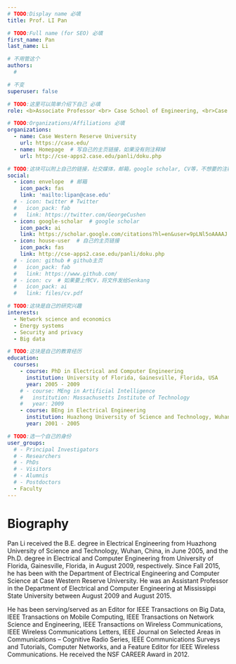 ```yaml
---
# TODO:Display name 必填
title: Prof. LI Pan

# TODO:Full name (for SEO) 必填
first_name: Pan   
last_name: Li

# 不用管这个
authors:
  # 

# 不变
superuser: false

# TODO:这里可以简单介绍下自己 必填
role: <b>Associate Professor <br> Case School of Engineering, <br>Case Western Reserve University, USA. </b>

# TODO:Organizations/Affiliations 必填
organizations:
  - name: Case Western Reserve University
    url: https://case.edu/
  - name: Homepage  # 写自己的主页链接，如果没有则注释掉
    url: http://cse-apps2.case.edu/panli/doku.php

# TODO:这块可以附上自己的链接，社交媒体，邮箱，google scholar, CV等，不想要的注释掉即可
social:
  - icon: envelope  # 邮箱
    icon_pack: fas
    link: 'mailto:lipan@case.edu'
  # - icon: twitter # Twitter
  #   icon_pack: fab  
  #   link: https://twitter.com/GeorgeCushen
  - icon: google-scholar  # google scholar
    icon_pack: ai
    link: https://scholar.google.com/citations?hl=en&user=9pLNl5oAAAAJ
  - icon: house-user  # 自己的主页链接
    icon_pack: fas
    link: http://cse-apps2.case.edu/panli/doku.php
  # - icon: github # github主页
  #   icon_pack: fab   
  #   link: https://www.github.com/
  # - icon: cv  # 如果要上传CV，将文件发给Senkang
  #   icon_pack: ai
  #   link: files/cv.pdf

# TODO:这块是自己的研究兴趣
interests:
  - Network science and economics
  - Energy systems
  - Security and privacy
  - Big data

# TODO:这块是自己的教育经历
education:
  courses:
    - course: PhD in Electrical and Computer Engineering 
      institution: University of Florida, Gainesville, Florida, USA
      year: 2005 - 2009
    # - course: MEng in Artificial Intelligence
    #   institution: Massachusetts Institute of Technology
    #   year: 2009
    - course: BEng in Electrical Engineering
      institution: Huazhong University of Science and Technology, Wuhan, China
      year: 2001 - 2005

# TODO:选一个自己的身份
user_groups:
  # - Principal Investigators
  # - Researchers
  # - PhDs
  # - Visitors
  # - Alumnis
  # - Postdoctors
  - Faculty
---
```

<!-- TODO:写自己的Biography -->
# Biography
<!-- <p style="text-align:justify">  -->

Pan Li received the B.E. degree in Electrical Engineering from Huazhong University of Science and Technology, Wuhan, China, in June 2005, and the Ph.D. degree in Electrical and Computer Engineering from University of Florida, Gainesville, Florida, in August 2009, respectively. Since Fall 2015, he has been with the Department of Electrical Engineering and Computer Science at Case Western Reserve University. He was an Assistant Professor in the Department of Electrical and Computer Engineering at Mississippi State University between August 2009 and August 2015.

He has been serving/served as an Editor for IEEE Transactions on Big Data, IEEE Transactions on Mobile Computing, IEEE Transactions on Network Science and Engineering, IEEE Transactions on Wireless Communications, IEEE Wireless Communications Letters, IEEE Journal on Selected Areas in Communications – Cognitive Radio Series, IEEE Communications Surveys and Tutorials, Computer Networks, and a Feature Editor for IEEE Wireless Communications. He received the NSF CAREER Award in 2012.


